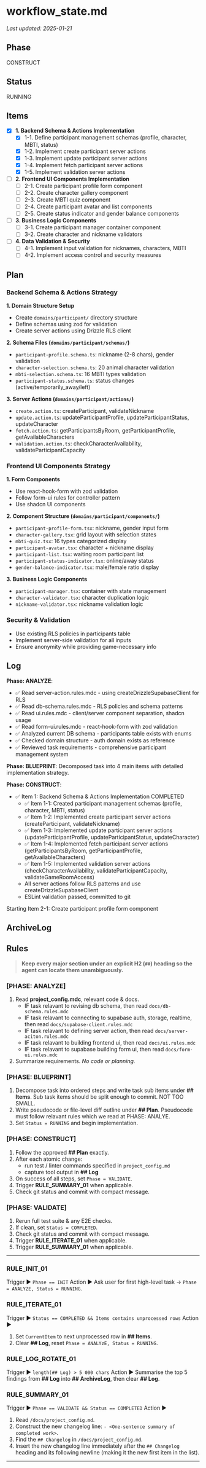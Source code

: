 # workflow_state.md

_Last updated: 2025-01-21_

## Phase

CONSTRUCT

## Status

RUNNING

## Items

- [x] **1. Backend Schema & Actions Implementation**
  - [x] 1-1. Define participant management schemas (profile, character, MBTI, status)
  - [x] 1-2. Implement create participant server actions
  - [x] 1-3. Implement update participant server actions
  - [x] 1-4. Implement fetch participant server actions
  - [x] 1-5. Implement validation server actions
- [ ] **2. Frontend UI Components Implementation**
  - [ ] 2-1. Create participant profile form component
  - [ ] 2-2. Create character gallery component
  - [ ] 2-3. Create MBTI quiz component
  - [ ] 2-4. Create participant avatar and list components
  - [ ] 2-5. Create status indicator and gender balance components
- [ ] **3. Business Logic Components**
  - [ ] 3-1. Create participant manager container component
  - [ ] 3-2. Create character and nickname validators
- [ ] **4. Data Validation & Security**
  - [ ] 4-1. Implement input validation for nicknames, characters, MBTI
  - [ ] 4-2. Implement access control and security measures

## Plan

### Backend Schema & Actions Strategy

**1. Domain Structure Setup**

- Create `domains/participant/` directory structure
- Define schemas using zod for validation
- Create server actions using Drizzle RLS client

**2. Schema Files (`domains/participant/schemas/`)**

- `participant-profile.schema.ts`: nickname (2-8 chars), gender validation
- `character-selection.schema.ts`: 20 animal character validation
- `mbti-selection.schema.ts`: 16 MBTI types validation
- `participant-status.schema.ts`: status changes (active/temporarily_away/left)

**3. Server Actions (`domains/participant/actions/`)**

- `create.action.ts`: createParticipant, validateNickname
- `update.action.ts`: updateParticipantProfile, updateParticipantStatus, updateCharacter
- `fetch.action.ts`: getParticipantsByRoom, getParticipantProfile, getAvailableCharacters
- `validation.action.ts`: checkCharacterAvailability, validateParticipantCapacity

### Frontend UI Components Strategy

**1. Form Components**

- Use react-hook-form with zod validation
- Follow form-ui rules for controller pattern
- Use shadcn UI components

**2. Component Structure (`domains/participant/components/`)**

- `participant-profile-form.tsx`: nickname, gender input form
- `character-gallery.tsx`: grid layout with selection states
- `mbti-quiz.tsx`: 16 types categorized display
- `participant-avatar.tsx`: character + nickname display
- `participant-list.tsx`: waiting room participant list
- `participant-status-indicator.tsx`: online/away status
- `gender-balance-indicator.tsx`: male/female ratio display

**3. Business Logic Components**

- `participant-manager.tsx`: container with state management
- `character-validator.tsx`: character duplication logic
- `nickname-validator.tsx`: nickname validation logic

### Security & Validation

- Use existing RLS policies in participants table
- Implement server-side validation for all inputs
- Ensure anonymity while providing game-necessary info

## Log

**Phase: ANALYZE**:

- ✅ Read server-action.rules.mdc - using createDrizzleSupabaseClient for RLS
- ✅ Read db-schema.rules.mdc - RLS policies and schema patterns
- ✅ Read ui.rules.mdc - client/server component separation, shadcn usage
- ✅ Read form-ui.rules.mdc - react-hook-form with zod validation
- ✅ Analyzed current DB schema - participants table exists with enums
- ✅ Checked domain structure - auth domain exists as reference
- ✅ Reviewed task requirements - comprehensive participant management system

**Phase: BLUEPRINT**: Decomposed task into 4 main items with detailed implementation strategy.

**Phase: CONSTRUCT**:

- ✅ Item 1: Backend Schema & Actions Implementation COMPLETED
  - ✅ Item 1-1: Created participant management schemas (profile, character, MBTI, status)
  - ✅ Item 1-2: Implemented create participant server actions (createParticipant, validateNickname)
  - ✅ Item 1-3: Implemented update participant server actions (updateParticipantProfile, updateParticipantStatus, updateCharacter)
  - ✅ Item 1-4: Implemented fetch participant server actions (getParticipantsByRoom, getParticipantProfile, getAvailableCharacters)
  - ✅ Item 1-5: Implemented validation server actions (checkCharacterAvailability, validateParticipantCapacity, validateGameRoomAccess)
  - All server actions follow RLS patterns and use createDrizzleSupabaseClient
  - ESLint validation passed, committed to git

Starting Item 2-1: Create participant profile form component

## ArchiveLog

## Rules

> **Keep every major section under an explicit H2 (`##`) heading so the agent can locate them unambiguously.**

### [PHASE: ANALYZE]

1.  Read **project_config.mdc**, relevant code & docs.
    - IF task relavant to revising db schema, then read `docs/db-schema.rules.mdc`
    - IF task relavant to connecting to supabase auth, storage, realtime, then read `docs/supabase-client.rules.mdc`
    - IF task relavant to defining server action, then read `docs/server-aciton.rules.mdc`
    - IF task relavant to building frontend ui, then read `docs/ui.rules.mdc`
    - IF task relavant to supabase building form ui, then read `docs/form-ui.rules.mdc`
2.  Summarize requirements. _No code or planning._

### [PHASE: BLUEPRINT]

1.  Decompose task into ordered steps and write task sub items under **## Items**. Sub task items should be split enough to commit. NOT TOO SMALL.
2.  Write pseudocode or file-level diff outline under **## Plan**. Pseudocode must follow relavant rules which we read at PHASE: ANALYE.
3.  Set `Status = RUNNING` and begin implementation.

### [PHASE: CONSTRUCT]

1.  Follow the approved **## Plan** exactly.
2.  After each atomic change:
    - run test / linter commands specified in `project_config.md`
    - capture tool output in **## Log**
3.  On success of all steps, set `Phase = VALIDATE`.
4.  Trigger **RULE_SUMMARY_01** when applicable.
5.  Check git status and commit with compact message.

### [PHASE: VALIDATE]

1.  Rerun full test suite & any E2E checks.
2.  If clean, set `Status = COMPLETED`.
3.  Check git status and commit with compact message.
4.  Trigger **RULE_ITERATE_01** when applicable.
5.  Trigger **RULE_SUMMARY_01** when applicable.

---

### RULE_INIT_01

Trigger ▶ `Phase == INIT`
Action ▶ Ask user for first high-level task → `Phase = ANALYZE, Status = RUNNING`.

### RULE_ITERATE_01

Trigger ▶ `Status == COMPLETED && Items contains unprocessed rows`
Action ▶

1.  Set `CurrentItem` to next unprocessed row in **## Items**.
2.  Clear **## Log**, reset `Phase = ANALYzE, Status = RUNNING`.

### RULE_LOG_ROTATE_01

Trigger ▶ `length(## Log) > 5 000 chars`
Action ▶ Summarise the top 5 findings from **## Log** into **## ArchiveLog**, then clear **## Log**.

### RULE_SUMMARY_01

Trigger ▶ `Phase == VALIDATE && Status == COMPLETED`
Action ▶

1.  Read `/docs/project_config.md`.
2.  Construct the new changelog line: `- <One-sentence summary of completed work>`.
3.  Find the `## Changelog` in `/docs/project_config.md`.
4.  Insert the new changelog line immediately after the `## Changelog` heading and its following newline (making it the new first item in the list).

---
